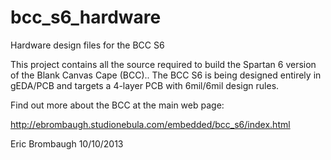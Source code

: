 bcc_s6_hardware
===============

Hardware design files for the BCC S6

This project contains all the source required to build the Spartan 6 version of
the Blank Canvas Cape (BCC).. The BCC S6 is being designed entirely in gEDA/PCB
and targets a 4-layer PCB with 6mil/6mil design rules.

Find out more about the BCC at the main web page:

http://ebrombaugh.studionebula.com/embedded/bcc_s6/index.html

Eric Brombaugh 10/10/2013